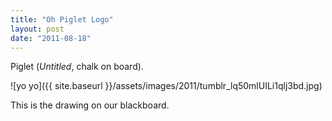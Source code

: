 ```yaml
---
title: "Oh Piglet Logo"
layout: post
date: "2011-08-18"
---
```


Piglet (_Untitled_, chalk on board).

![yo yo]({{ site.baseurl }}/assets/images/2011/tumblr_lq50mlUILi1qlj3bd.jpg)

This is the drawing on our blackboard.
